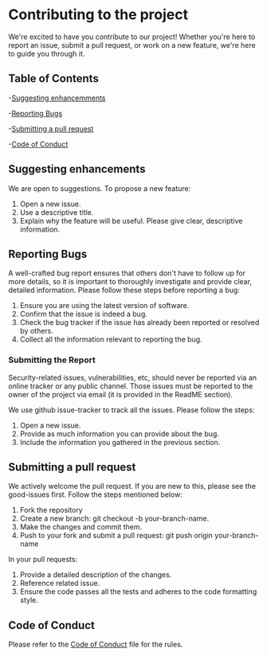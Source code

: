 # Contributing to the project
We're excited to have you contribute to our project! Whether you're here to report an issue, submit a pull request, or work on a new feature, we're here to guide you through it.

## Table of Contents
-[Suggesting enhancemments](#suggesting-enhancements)

-[Reporting Bugs](#reporting-bugs)

-[Submitting a pull request](#submitting-a-pull-request)

-[Code of Conduct](./Code_of_Conduct.md)

## Suggesting enhancements
We are open to suggestions. To propose a new feature:
1. Open a new issue.
2. Use a descriptive title.
3. Explain why the feature will be useful. Please give clear, descriptive information.

## Reporting Bugs
A well-crafted bug report ensures that others don't have to follow up for more details, so it is important to thoroughly investigate and provide clear, detailed information.
Please follow these steps before reporting a bug:
1. Ensure you are using the latest version of software.
2. Confirm that the issue is indeed a bug.
3. Check the bug tracker if the issue has already been reported or resolved by others.
4. Collect all the information relevant to reporting the bug.

### Submitting the Report
Security-related issues, vulnerabilities, etc, should never be reported via an online tracker or any public channel. Those issues must be reported to the owner of the project via email (it is provided in the ReadME section).

We use github issue-tracker to track all the issues. Please follow the steps:
1. Open a new issue.
2. Provide as much information you can provide about the bug.
3. Include the information you gathered in the previous section.

## Submitting a pull request
We actively welcome the pull request. If you are new to this, please see the good-issues first.
Follow the steps mentioned below:
1. Fork the repository
2. Create a new branch: git checkout -b your-branch-name.
3. Make the changes and commit them.
4. Push to your fork and submit a pull request: git push origin your-branch-name

In your pull requests:
1. Provide a detailed description of the changes.
2. Reference related issue.
3. Ensure the code passes all the tests and adheres to the code formatting style.

## Code of Conduct
Please refer to the [Code of Conduct](./Code_of_Conduct.md) file for the rules.
